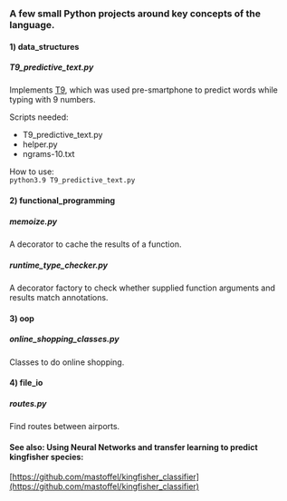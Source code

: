 ### A few small Python projects around key concepts of the language.

#### 1) data_structures  
##### T9_predictive_text.py
Implements [T9](https://en.wikipedia.org/wiki/T9_(predictive_text)), which was used pre-smartphone to predict words while typing with 9 numbers. 

Scripts needed:
* T9_predictive_text.py
* helper.py
* ngrams-10.txt

How to use:  
`python3.9 T9_predictive_text.py`

#### 2) functional_programming  
##### memoize.py
A decorator to cache the results of a function.

##### runtime_type_checker.py
A decorator factory to check whether supplied function arguments and results match annotations.

#### 3) oop
##### online_shopping_classes.py
Classes to do online shopping.

#### 4) file_io
##### routes.py
Find routes between airports.

#### See also: Using Neural Networks and transfer learning to predict kingfisher species:
[https://github.com/mastoffel/kingfisher_classifier](https://github.com/mastoffel/kingfisher_classifier)

